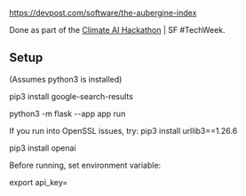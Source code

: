 https://devpost.com/software/the-aubergine-index

Done as part of the [Climate AI Hackathon](https://lu.ma/aixclimate) | SF #TechWeek.

## Setup

(Assumes python3 is installed)

pip3 install google-search-results

python3 -m flask --app app run

If you run into OpenSSL issues, try:
pip3 install urllib3==1.26.6

pip3 install openai

Before running, set environment variable:

export api_key=<keyhere>

